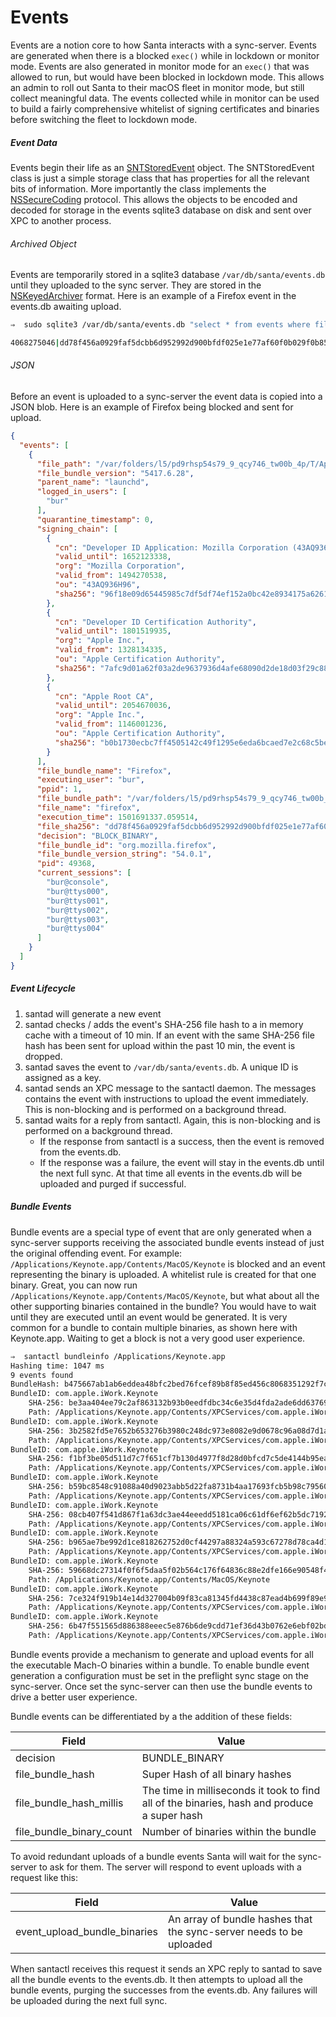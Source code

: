 # Events

Events are a notion core to how Santa interacts with a sync-server. Events are generated when there is a blocked `exec()` while in lockdown or monitor mode. Events are also generated in monitor mode for an `exec()` that was allowed to run, but would have been blocked in lockdown mode. This allows an admin to roll out Santa to their macOS fleet in monitor mode, but still collect meaningful data. The events collected while in monitor can be used to build a fairly comprehensive whitelist of signing certificates and binaries before switching the fleet to lockdown mode.

##### Event Data

Events begin their life as an [SNTStoredEvent](https://github.com/google/santa/blob/master/Source/common/SNTStoredEvent.h) object. The SNTStoredEvent class is just a simple storage class that has properties for all the relevant bits of information. More importantly the class implements the [NSSecureCoding](https://developer.apple.com/documentation/foundation/nssecurecoding?language=objc) protocol. This allows the objects to be encoded and decoded for storage in the events sqlite3 database on disk and sent over XPC to another process.

###### Archived Object

Events are temporarily stored in a sqlite3 database `/var/db/santa/events.db` until they uploaded to the sync server. They are stored in the [NSKeyedArchiver](https://developer.apple.com/documentation/foundation/nskeyedarchiver?language=objc) format.  Here is an example of a Firefox event in the  events.db awaiting upload.

```sh
⇒  sudo sqlite3 /var/db/santa/events.db "select * from events where filesha256 = 'dd78f456a0929faf5dcbb6d952992d900bfdf025e1e77af60f0b029f0b85bf09';"
```

```sh
4068275046|dd78f456a0929faf5dcbb6d952992d900bfdf025e1e77af60f0b029f0b85bf09|bplist00���X$versionX$objectsY$archiverT$top...
```

###### JSON

Before an event is uploaded to a sync-server the event data is copied into a JSON blob. Here is an example of Firefox being blocked and sent for upload.

```json
{
  "events": [
    {
      "file_path": "/var/folders/l5/pd9rhsp54s79_9_qcy746_tw00b_4p/T/AppTranslocation/254C1357-7461-457B-B734-A0FDAF0F26D9/d/Firefox.app/Contents/MacOS",
      "file_bundle_version": "5417.6.28",
      "parent_name": "launchd",
      "logged_in_users": [
        "bur"
      ],
      "quarantine_timestamp": 0,
      "signing_chain": [
        {
          "cn": "Developer ID Application: Mozilla Corporation (43AQ936H96)",
          "valid_until": 1652123338,
          "org": "Mozilla Corporation",
          "valid_from": 1494270538,
          "ou": "43AQ936H96",
          "sha256": "96f18e09d65445985c7df5df74ef152a0bc42e8934175a626180d9700c343e7b"
        },
        {
          "cn": "Developer ID Certification Authority",
          "valid_until": 1801519935,
          "org": "Apple Inc.",
          "valid_from": 1328134335,
          "ou": "Apple Certification Authority",
          "sha256": "7afc9d01a62f03a2de9637936d4afe68090d2de18d03f29c88cfb0b1ba63587f"
        },
        {
          "cn": "Apple Root CA",
          "valid_until": 2054670036,
          "org": "Apple Inc.",
          "valid_from": 1146001236,
          "ou": "Apple Certification Authority",
          "sha256": "b0b1730ecbc7ff4505142c49f1295e6eda6bcaed7e2c68c5be91b5a11001f024"
        }
      ],
      "file_bundle_name": "Firefox",
      "executing_user": "bur",
      "ppid": 1,
      "file_bundle_path": "/var/folders/l5/pd9rhsp54s79_9_qcy746_tw00b_4p/T/AppTranslocation/254C1357-7461-457B-B734-A0FDAF0F26D9/d/Firefox.app",
      "file_name": "firefox",
      "execution_time": 1501691337.059514,
      "file_sha256": "dd78f456a0929faf5dcbb6d952992d900bfdf025e1e77af60f0b029f0b85bf09",
      "decision": "BLOCK_BINARY",
      "file_bundle_id": "org.mozilla.firefox",
      "file_bundle_version_string": "54.0.1",
      "pid": 49368,
      "current_sessions": [
        "bur@console",
        "bur@ttys000",
        "bur@ttys001",
        "bur@ttys002",
        "bur@ttys003",
        "bur@ttys004"
      ]
    }
  ]
}
```



##### Event Lifecycle

1. santad will generate a new event
2. santad checks / adds the event's SHA-256 file hash to a in memory cache with a timeout of 10 min. If an event with the same SHA-256 file hash has been sent for upload within the past 10 min, the event is dropped.
3. santad saves the event to `/var/db/santa/events.db`. A unique ID is assigned as a key.
4. santad sends an XPC message to the santactl daemon. The messages contains the event with instructions to upload the event immediately. This is non-blocking and is performed on a background thread.
5. santad waits for a reply from santactl. Again, this is non-blocking and is performed on a background thread.
   * If the response from santactl is a success, then the event is removed from the events.db.
   * If the response was a failure, the event will stay in the events.db until the next full sync. At that time all events in the events.db will be uploaded and purged if successful.

##### Bundle Events

Bundle events are a special type of event that are only generated when a sync-server supports receiving the associated bundle events instead of just the original offending event. For example: `/Applications/Keynote.app/Contents/MacOS/Keynote` is blocked and an event representing the binary is uploaded. A whitelist rule is created for that one binary. Great, you can now run `/Applications/Keynote.app/Contents/MacOS/Keynote`, but what about all the other supporting binaries contained in the bundle? You would have to wait until they are executed until an event would be generated. It is very common for a bundle to contain multiple binaries, as shown here with Keynote.app. Waiting to get a block is not a very good user experience.

```sh
⇒  santactl bundleinfo /Applications/Keynote.app
Hashing time: 1047 ms
9 events found
BundleHash: b475667ab1ab6eddea48bfc2bed76fcef89b8f85ed456c8068351292f7cb4806
BundleID: com.apple.iWork.Keynote
	SHA-256: be3aa404ee79c2af863132b93b0eedfdbc34c6e35d4fda2ade6dd637692ead84
	Path: /Applications/Keynote.app/Contents/XPCServices/com.apple.iWork.MovieCompatibilityConverter.xpc/Contents/MacOS/com.apple.iWork.MovieCompatibilityConverter
BundleID: com.apple.iWork.Keynote
	SHA-256: 3b2582fd5e7652b653276b3980c248dc973e8082e9d0678c96a08d7d1a8366ba
	Path: /Applications/Keynote.app/Contents/XPCServices/com.apple.iWork.PICTConverter.xpc/Contents/MacOS/com.apple.iWork.PICTConverter
BundleID: com.apple.iWork.Keynote
	SHA-256: f1bf3be05d511d7c7f651cf7b130d4977f8d28d0bfcd7c5de4144b95eaab7ad7
	Path: /Applications/Keynote.app/Contents/XPCServices/com.apple.iWork.ExternalResourceAccessor.xpc/Contents/XPCServices/com.apple.iWork.TCMovieExtractor.xpc/Contents/MacOS/com.apple.iWork.TCMovieExtractor
BundleID: com.apple.iWork.Keynote
	SHA-256: b59bc8548c91088a40d9023abb5d22fa8731b4aa17693fcb5b98c795607d219a
	Path: /Applications/Keynote.app/Contents/XPCServices/com.apple.iWork.BitmapTracer.xpc/Contents/MacOS/com.apple.iWork.BitmapTracer
BundleID: com.apple.iWork.Keynote
	SHA-256: 08cb407f541d867f1a63dc3ae44eeedd5181ca06c61df6ef62b5dc7192951a4b
	Path: /Applications/Keynote.app/Contents/XPCServices/com.apple.iWork.TCUtilities32.xpc/Contents/MacOS/com.apple.iWork.TCUtilities32
BundleID: com.apple.iWork.Keynote
	SHA-256: b965ae7be992d1ce818262752d0cf44297a88324a593c67278d78ca4d16fcc39
	Path: /Applications/Keynote.app/Contents/XPCServices/com.apple.iWork.ExternalResourceAccessor.xpc/Contents/XPCServices/com.apple.iWork.TCMovieExtractor.xpc/Contents/XPCServices/com.apple.iWork.TCMovieExtractor.TCUtilities32.xpc/Contents/MacOS/com.apple.iWork.TCMovieExtractor.TCUtilities32
BundleID: com.apple.iWork.Keynote
	SHA-256: 59668dc27314f0f6f5daa5f02b564c176f64836c88e2dfe166e90548f47336f1
	Path: /Applications/Keynote.app/Contents/MacOS/Keynote
BundleID: com.apple.iWork.Keynote
	SHA-256: 7ce324f919b14e14d327004b09f83ca81345fd4438c87ead4b699f89e9485595
	Path: /Applications/Keynote.app/Contents/XPCServices/com.apple.iWork.ExternalResourceAccessor.xpc/Contents/XPCServices/com.apple.iWork.ExternalResourceValidator.xpc/Contents/MacOS/com.apple.iWork.ExternalResourceValidator
BundleID: com.apple.iWork.Keynote
	SHA-256: 6b47f551565d886388eeec5e876b6de9cdd71ef36d43b0762e6ebf02bdd8515d
	Path: /Applications/Keynote.app/Contents/XPCServices/com.apple.iWork.ExternalResourceAccessor.xpc/Contents/MacOS/com.apple.iWork.ExternalResourceAccessor
```

Bundle events provide a mechanism to generate and upload events for all the executable Mach-O binaries within a bundle. To enable bundle event generation a configuration must be set in the preflight sync stage on the sync-server. Once set the sync-server can then use the bundle events to drive a better user experience.

Bundle events can be differentiated by a the addition of these fields:

| Field                    | Value                                    |
| ------------------------ | ---------------------------------------- |
| decision                 | BUNDLE_BINARY                            |
| file_bundle_hash         | Super Hash of all binary hashes          |
| file_bundle_hash_millis  | The time in milliseconds it took to find all of the binaries, hash and produce a super hash |
| file_bundle_binary_count | Number of binaries within the bundle     |

To avoid redundant uploads of a bundle events Santa will wait for the sync-server to ask for them. The server will respond to event uploads with a request like this:

| Field                        | Value                                    |
| ---------------------------- | ---------------------------------------- |
| event_upload_bundle_binaries | An array of bundle hashes that the sync-server needs to be uploaded |

When santactl receives this request it sends an XPC reply to santad to save all the bundle events to the events.db. It then attempts to upload all the bundle events, purging the successes from the events.db. Any failures will be uploaded during the next full sync.

